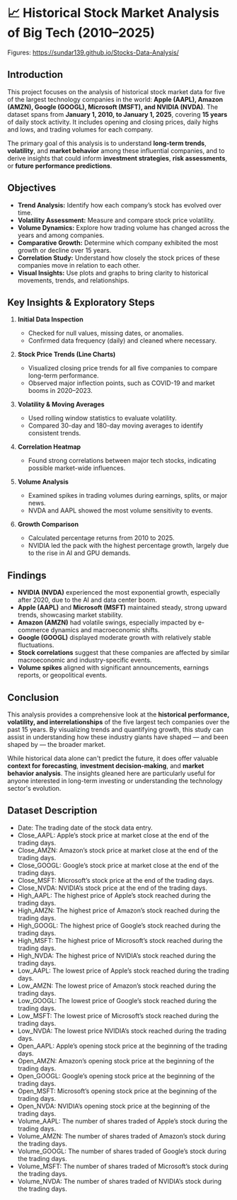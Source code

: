 # 📈 Historical Stock Market Analysis of Big Tech (2010–2025)

Figures: https://sundar139.github.io/Stocks-Data-Analysis/

## Introduction

This project focuses on the analysis of historical stock market data for five of the largest technology companies in the world: **Apple (AAPL), Amazon (AMZN), Google (GOOGL), Microsoft (MSFT), and NVIDIA (NVDA)**. The dataset spans from **January 1, 2010, to January 1, 2025**, covering **15 years** of daily stock activity. It includes opening and closing prices, daily highs and lows, and trading volumes for each company.

The primary goal of this analysis is to understand **long-term trends**, **volatility**, and **market behavior** among these influential companies, and to derive insights that could inform **investment strategies**, **risk assessments**, or **future performance predictions**.

## Objectives

- **Trend Analysis:** Identify how each company’s stock has evolved over time.
- **Volatility Assessment:** Measure and compare stock price volatility.
- **Volume Dynamics:** Explore how trading volume has changed across the years and among companies.
- **Comparative Growth:** Determine which company exhibited the most growth or decline over 15 years.
- **Correlation Study:** Understand how closely the stock prices of these companies move in relation to each other.
- **Visual Insights:** Use plots and graphs to bring clarity to historical movements, trends, and relationships.

## Key Insights & Exploratory Steps

1. **Initial Data Inspection**

   - Checked for null values, missing dates, or anomalies.
   - Confirmed data frequency (daily) and cleaned where necessary.

2. **Stock Price Trends (Line Charts)**

   - Visualized closing price trends for all five companies to compare long-term performance.
   - Observed major inflection points, such as COVID-19 and market booms in 2020–2023.

3. **Volatility & Moving Averages**

   - Used rolling window statistics to evaluate volatility.
   - Compared 30-day and 180-day moving averages to identify consistent trends.

4. **Correlation Heatmap**

   - Found strong correlations between major tech stocks, indicating possible market-wide influences.

5. **Volume Analysis**

   - Examined spikes in trading volumes during earnings, splits, or major news.
   - NVDA and AAPL showed the most volume sensitivity to events.

6. **Growth Comparison**

   - Calculated percentage returns from 2010 to 2025.
   - NVIDIA led the pack with the highest percentage growth, largely due to the rise in AI and GPU demands.

## Findings

- **NVIDIA (NVDA)** experienced the most exponential growth, especially after 2020, due to the AI and data center boom.
- **Apple (AAPL)** and **Microsoft (MSFT)** maintained steady, strong upward trends, showcasing market stability.
- **Amazon (AMZN)** had volatile swings, especially impacted by e-commerce dynamics and macroeconomic shifts.
- **Google (GOOGL)** displayed moderate growth with relatively stable fluctuations.
- **Stock correlations** suggest that these companies are affected by similar macroeconomic and industry-specific events.
- **Volume spikes** aligned with significant announcements, earnings reports, or geopolitical events.

## Conclusion

This analysis provides a comprehensive look at the **historical performance, volatility, and interrelationships** of the five largest tech companies over the past 15 years. By visualizing trends and quantifying growth, this study can assist in understanding how these industry giants have shaped — and been shaped by — the broader market.

While historical data alone can't predict the future, it does offer valuable **context for forecasting**, **investment decision-making**, and **market behavior analysis**. The insights gleaned here are particularly useful for anyone interested in long-term investing or understanding the technology sector's evolution.

## Dataset Description

- Date: The trading date of the stock data entry.
- Close_AAPL: Apple’s stock price at market close at the end of the trading days.
- Close_AMZN: Amazon’s stock price at market close at the end of the trading days.
- Close_GOOGL: Google’s stock price at market close at the end of the trading days.
- Close_MSFT: Microsoft’s stock price at the end of the trading days.
- Close_NVDA: NVIDIA’s stock price at the end of the trading days.
- High_AAPL: The highest price of Apple’s stock reached during the trading days.
- High_AMZN: The highest price of Amazon’s stock reached during the trading days.
- High_GOOGL: The highest price of Google’s stock reached during the trading days.
- High_MSFT: The highest price of Microsoft’s stock reached during the trading days.
- High_NVDA: The highest price of NVIDIA’s stock reached during the trading days.
- Low_AAPL: The lowest price of Apple’s stock reached during the trading days.
- Low_AMZN: The lowest price of Amazon’s stock reached during the trading days.
- Low_GOOGL: The lowest price of Google’s stock reached during the trading days.
- Low_MSFT: The lowest price of Microsoft’s stock reached during the trading days.
- Low_NVDA: The lowest price NVIDIA’s stock reached during the trading days.
- Open_AAPL: Apple’s opening stock price at the beginning of the trading days.
- Open_AMZN: Amazon’s opening stock price at the beginning of the trading days.
- Open_GOOGL: Google’s opening stock price at the beginning of the trading days.
- Open_MSFT: Microsoft’s opening stock price at the beginning of the trading days.
- Open_NVDA: NVIDIA’s opening stock price at the beginning of the trading days.
- Volume_AAPL: The number of shares traded of Apple’s stock during the trading days.
- Volume_AMZN: The number of shares traded of Amazon’s stock during the trading days.
- Volume_GOOGL: The number of shares traded of Google’s stock during the trading days.
- Volume_MSFT: The number of shares traded of Microsoft’s stock during the trading days.
- Volume_NVDA: The number of shares traded of NVIDIA’s stock during the trading days.
